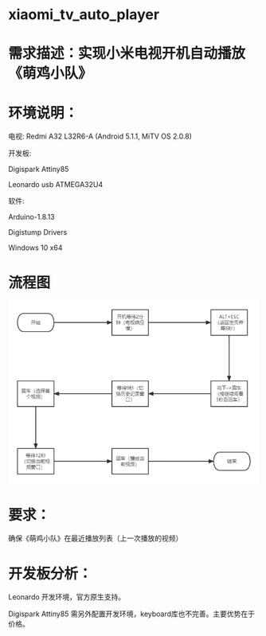 # xiaomi_tv_auto_player

# 需求描述：实现小米电视开机自动播放《萌鸡小队》

# 环境说明：

电视: Redmi A32 L32R6-A (Android 5.1.1, MiTV OS 2.0.8)


开发板:

Digispark Attiny85

Leonardo usb ATMEGA32U4

软件:

Arduino-1.8.13

Digistump Drivers

Windows 10 x64

# 流程图
![流程图](流程图.png)

# 要求：

确保《萌鸡小队》在最近播放列表（上一次播放的视频）

# 开发板分析：

Leonardo 开发环境，官方原生支持。

Digispark Attiny85 需另外配置开发环境，keyboard库也不完善。主要优势在于价格。
